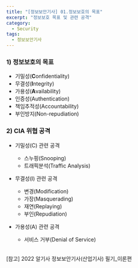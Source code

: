 ```yaml
---
title: "[정보보안기사] 01.정보보호의 목표"
excerpt: "정보보호 목표 및 관련 공격"
category: 
  - Security
tags:
  - 정보보안기사
---
```


### 1) 정보보호의 목표

- 기밀성(**C**onfidentiality)
- 무결성(**I**ntegrity)
- 가용성(**A**vailability)
- 인증성(Authentication)
- 책임추적성(Accountability)
- 부인방지(Non-repudiation)

### 2) CIA 위협 공격

- 기밀성(C) 관련 공격
  - 스누핑(Snooping)
  - 트래픽분석(Traffic Analysis)

- 무결성(I) 관련 공격
  - 변경(Modification)
  - 가장(Masquerading)
  - 재연(Replaying)
  - 부인(Repudiation)

- 가용성(A) 관련 공격
  - 서비스 거부(Denial of Service)

<br>
[참고] 2022 알기사 정보보안기사(산업기사) 필기_이론편
